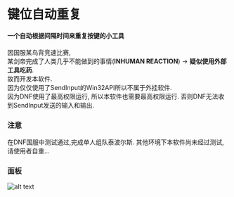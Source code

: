 # 键位自动重复

#### 一个自动根据间隔时间来重复按键的小工具

因国服某鸟背竞速比赛,   
某剑帝完成了人类几乎不能做到的事情(<strong>INHUMAN REACTION</strong>) -> <strong>疑似使用外部工具吃药</strong>.   
故而开发本软件.  
因为仅仅使用了SendInput的Win32API所以不属于外挂软件.  
因为DNF使用了最高权限运行, 所以本软件也需要最高权限运行. 
否则DNF无法收到SendInput发送的输入和输出.  


### 注意
在DNF国服中测试通过,完成单人组队泰波尔斯.
其他环境下本软件尚未经过测试, 请使用者自重...  
  
  
  
### 面板
![alt text](https://steamuserimages-a.akamaihd.net/ugc/791982128226066501/803E453E686D91C33A9B061CA1253953D2ED336C/ "Vagabond")
